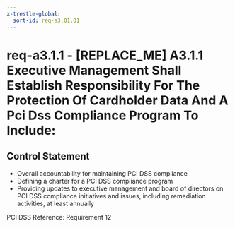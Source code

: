```yaml
---
x-trestle-global:
  sort-id: req-a3.01.01
---
```


# req-a3.1.1 - \[REPLACE_ME\] A3.1.1 Executive Management Shall Establish Responsibility For The Protection Of Cardholder Data And A Pci Dss Compliance Program To Include:

## Control Statement

* Overall accountability for maintaining PCI DSS compliance
* Defining a charter for a PCI DSS compliance program
* Providing updates to executive management and board of directors on PCI DSS compliance
  initiatives and issues, including remediation activities, at least annually

PCI DSS Reference: Requirement 12

